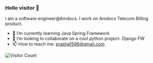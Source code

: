 ### Hello visitor 👋

I am a software engineer@Amdocs. 
I work on Amdocs Telecom Billing product.

- 🌱 I’m currently learning Java Spring Framework 
- 👯 I’m looking to collaborate on a cool python project- Django FW
- 📫 How to reach me: prasha1596@gmail.com
<!--
**prasha1596/prasha1596** is a ✨ _special_ ✨ repository because its `README.md` (this file) appears on your GitHub profile.

Here are some ideas to get you started:
# Hello 👋
- 🔭 I’m currently working on ...
- 🌱 I’m currently learning Spring Framework 
- 👯 I’m looking to collaborate on ...
- 🤔 I’m looking for help with ...
- 💬 Ask me about ...
- 📫 How to reach me: ...
- 😄 Pronouns: ...
- ⚡ Fun fact: ...
-->

![Visitor Count](https://profile-counter.glitch.me/{username}/count.svg)

